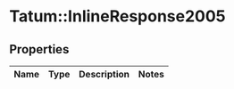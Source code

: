 # Tatum::InlineResponse2005

## Properties
Name | Type | Description | Notes
------------ | ------------- | ------------- | -------------

